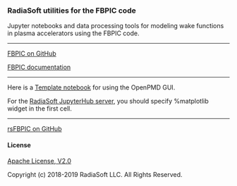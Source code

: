 ### RadiaSoft utilities for the FBPIC code

Jupyter notebooks and data processing tools for modeling wake functions in plasma accelerators using the FBPIC code.
***
[FBPIC on GitHub](https://github.com/fbpic)

[FBPIC documentation](https://fbpic.github.io/)
***
Here is a [Template notebook](https://github.com/openPMD/openPMD-viewer/blob/master/opmd_viewer/notebook_starter/Template_notebook.ipynb) for using the OpenPMD GUI.

For the [RadiaSoft JupyterHub server](https://jupyter.radiasoft.org), you should specify   %matplotlib widget   in the first cell.
***

[rsFBPIC on GitHub](https://github.com/radiasoft/rsfbpic)

#### License

[Apache License, V2.0](http://www.apache.org/licenses/LICENSE-2.0.html)

Copyright (c) 2018-2019 RadiaSoft LLC.  All Rights Reserved.
